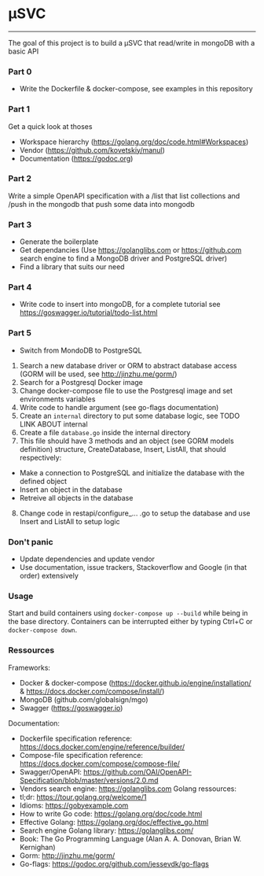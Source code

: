 # µSVC


-------

The goal of this project is to build a µSVC that read/write in mongoDB with a
basic API

### Part 0

 - Write the Dockerfile & docker-compose, see examples in this repository

### Part 1

Get a quick look at thoses 
 - Workspace hierarchy (https://golang.org/doc/code.html#Workspaces)
 - Vendor (https://github.com/kovetskiy/manul)
 - Documentation (https://godoc.org)

### Part 2

Write a simple OpenAPI specification with a /list that list collections and
/push in the mongodb that push some data into mongodb

### Part 3

 - Generate the boilerplate
 - Get dependancies (Use https://golanglibs.com or https://github.com search engine to find a MongoDB driver and PostgreSQL driver)
 - Find a library that suits our need

### Part 4

 - Write code to insert into mongoDB, for a complete tutorial see https://goswagger.io/tutorial/todo-list.html

### Part 5

 - Switch from MondoDB to PostgreSQL
 1. Search a new database driver or ORM to abstract database access (GORM will be used, see http://jinzhu.me/gorm/)
 2. Search for a Postgresql Docker image
 3. Change docker-compose file to use the Postgresql image and set environments variables
 4. Write code to handle argument (see go-flags documentation)
 5. Create an ```internal``` directory to put some database logic, see TODO LINK ABOUT internal
 6. Create a file ```database.go``` inside the internal directory
 7. This file should have 3 methods and an object (see GORM models definition) structure, CreateDatabase, Insert, ListAll, that should respectively:
  - Make a connection to PostgreSQL and initialize the database with the defined object
  - Insert an object in the database
  - Retreive all objects in the database
 8. Change code in restapi/configure_... .go to setup the database and use Insert and ListAll to setup logic

### Don't panic

 - Update dependencies and update vendor
 - Use documentation, issue trackers, Stackoverflow and Google (in that order) extensively

### Usage

Start and build containers using ```docker-compose up --build``` while being in the base directory.
Containers can be interrupted either by typing Ctrl+C or ```docker-compose down```.

### Ressources

Frameworks:
- Docker & docker-compose (https://docker.github.io/engine/installation/ & https://docs.docker.com/compose/install/)
- MongoDB (github.com/globalsign/mgo)
- Swagger (https://goswagger.io)

Documentation:
 - Dockerfile specification reference: https://docs.docker.com/engine/reference/builder/
 - Compose-file specification reference: https://docs.docker.com/compose/compose-file/
 - Swagger/OpenAPI: https://github.com/OAI/OpenAPI-Specification/blob/master/versions/2.0.md
 - Vendors search engine: https://golanglibs.com
Golang ressources:
 - tl;dr: https://tour.golang.org/welcome/1
 - Idioms: https://gobyexample.com
 - How to write Go code: https://golang.org/doc/code.html
 - Effective Golang: https://golang.org/doc/effective_go.html
 - Search engine Golang library: https://golanglibs.com/
 - Book: The Go Programming Language (Alan A. A. Donovan, Brian W. Kernighan)
 - Gorm: http://jinzhu.me/gorm/
 - Go-flags: https://godoc.org/github.com/jessevdk/go-flags

